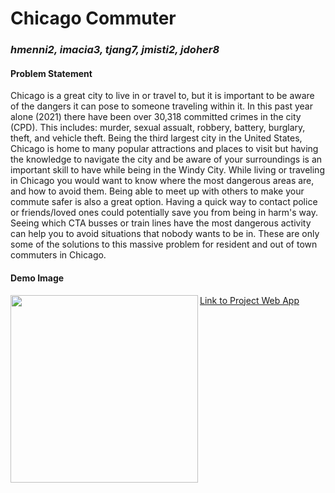 # Chicago Commuter
### *hmenni2, imacia3, tjang7, jmisti2, jdoher8*
#### Problem Statement
Chicago is a great city to live in or travel to, but it is important to be aware of the dangers it can pose to someone traveling within it. In this past year alone (2021) there have been over 30,318 committed crimes in the city (CPD). This includes: murder, sexual assualt, robbery, battery, burglary, theft, and vehicle theft. Being the third largest city in the United States, Chicago is home to many popular attractions and places to visit but having the knowledge to navigate the city and be aware of your surroundings is an important skill to have while being in the Windy City.
While living or traveling in Chicago you would want to know where the most dangerous areas are, and how to avoid them. Being able to meet up with others to make your commute safer is also a great option. Having a quick way to contact police or friends/loved ones could potentially save you from being in harm's way. Seeing which CTA busses or train lines have the most dangerous activity can help you to avoid situations that nobody wants to be in. These are only some of the solutions to this massive problem for resident and out of town commuters in Chicago.

#### Demo Image

<img src="https://i.imgur.com/db6ELQK.png" align="left" height=auto width="300" >

[Link to Project Web App](https://jmisti2.github.io/Chicago_Commuter/)
